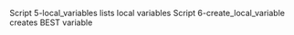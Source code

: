 Script 5-local_variables lists local variables
Script 6-create_local_variable creates BEST variable 
